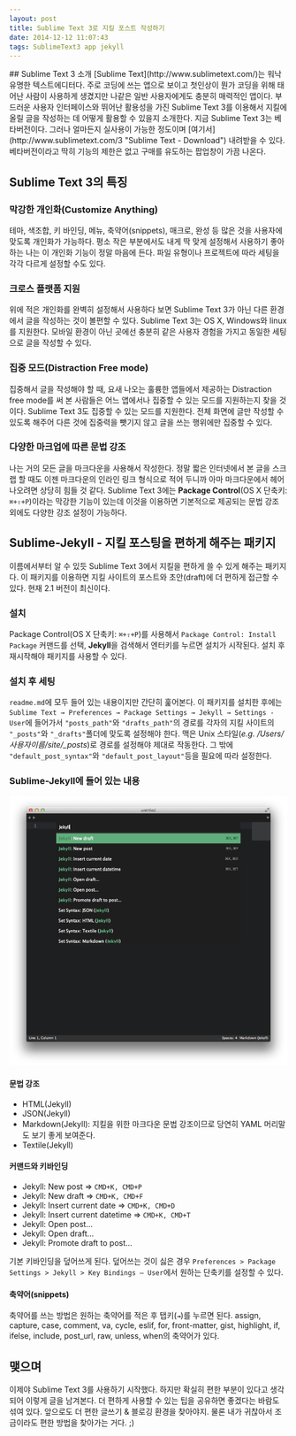 ```yaml
---
layout: post
title: Sublime Text 3로 지킬 포스트 작성하기
date: 2014-12-12 11:07:43
tags: SublimeText3 app jekyll
---
```

<div id="toc"><p class="toc_title"></p></div>
## Sublime Text 3 소개
[Sublime Text](http://www.sublimetext.com/)는 워낙 유명한 텍스트에디터다. 주로 코딩에 쓰는 앱으로 보이고 첫인상이 뭔가 코딩을 위해 태어난 사람이 사용하게 생겼지만 나같은 일반 사용자에게도 충분히 매력적인 앱이다. 부드러운 사용자 인터페이스와 뛰어난 활용성을 가진 Sublime Text 3를 이용해서 지킬에 올릴 글을 작성하는 데 어떻게 활용할 수 있을지 소개한다. 지금 Sublime Text 3는 베타버전이다. 그러나 얼마든지 실사용이 가능한 정도이며 [여기서](http://www.sublimetext.com/3 "Sublime Text - Download") 내려받을 수 있다. 베타버전이라고 딱히 기능의 제한은 없고 구매를 유도하는 팝업창이 가끔 나온다.

## Sublime Text 3의 특징

### 막강한 개인화(Customize Anything)
테마, 색조합, 키 바인딩, 메뉴, 축약어(snippets), 매크로, 완성 등 많은 것을 사용자에 맞도록 개인화가 가능하다. 평소 작은 부분에서도 내게 딱 맞게 설정해서 사용하기 좋아하는 나는 이 개인화 기능이 정말 마음에 든다. 파일 유형이나 프로젝트에 따라 세팅을 각각 다르게 설정할 수도 있다.

### 크로스 플랫폼 지원
위에 적은 개인화를 완벽히 설정해서 사용하다 보면 Sublime Text 3가 아닌 다른 환경에서 글을 작성하는 것이 볼편할 수 있다. Sublime Text 3는 OS X, Windows와 linux를 지원한다. 모바일 환경이 아닌 곳에선 충분히 같은 사용자 경험을 가지고 동일한 세팅으로 글을 작성할 수 있다.

### 집중 모드(Distraction Free mode)
집중해서 글을 작성해야 할 때, 요새 나오는 훌륭한 앱들에서 제공하는 Distraction free mode를 써 본 사람들은 어느 앱에서나 집중할 수 있는 모드를 지원하는지 찾을 것이다. Sublime Text 3도 집중할 수 있는 모드를 지원한다. 전체 화면에 글만 작성할 수 있도록 해주어 다른 것에 집중력을 뺏기지 않고 글을 쓰는 행위에만 집중할 수 있다.

### 다양한 마크업에 따른 문법 강조
나는 거의 모든 글을 마크다운을 사용해서 작성한다. 정말 짧은 인터넷에서 본 글을 스크랩 할 때도 이젠 마크다운의 인라인 링크 형식으로 적어 두니까 아마 마크다운에서 헤어나오려면 상당히 힘들 것 같다. Sublime Text 3에는 **Package Control**(OS X 단축키: `⌘+⇧+P`)이라는 막강한 기능이 있는데 이것을 이용하면 기본적으로 제공되는 문법 강조 외에도 다양한 강조 설정이 가능하다.

## Sublime-Jekyll - 지킬 포스팅을 편하게 해주는 패키지

이름에서부터 알 수 있듯 Sublime Text 3에서 지킬을 편하게 쓸 수 있게 해주는 패키지다. 이 패키지를 이용하면 지킬 사이트의 포스트와 초안(draft)에 더 편하게 접근할 수 있다. 현재 2.1 버전이 최신이다.

### 설치
Package Control(OS X 단축키: `⌘+⇧+P`)를 사용해서 `Package Control: Install Package` 커맨드를 선택, **Jekyll**을 검색해서 엔터키를 누르면 설치가 시작된다. 설치 후 재시작해야 패키지를 사용할 수 있다.

### 설치 후 세팅
`readme.md`에 모두 들어 있는 내용이지만 간단히 훑어본다. 이 패키지를 설치한 후에는 `Sublime Text → Preferences → Package Settings → Jekyll → Settings - User`에 들어가서 `"posts_path"`와 `"drafts_path"`의 경로를 각자의 지킬 사이트의 `"_posts"`와 `"_drafts"`폴더에 맞도록 설정해야 한다. 맥은 Unix 스타일(*e.g. /Users/사용자이름/site/_posts*)로 경로를 설정해야 제대로 작동한다. 그 밖에 `"default_post_syntax"`와 `"default_post_layout"`등을 필요에 따라 설정한다.

### Sublime-Jekyll에 들어 있는 내용
![nsoa_console.png](https://github.com/23maverick23/sublime-jekyll/raw/master/Screenshots/sublime_jekyll_screenshot.png "sublime-jekyll")

#### 문법 강조

- HTML(Jekyll)
- JSON(Jekyll)
- Markdown(Jekyll): 지킬을 위한 마크다운 문법 강조이므로 당연히 YAML 머리말도 보기 좋게 보여준다.
- Textile(Jekyll)

#### 커맨드와 키바인딩

- Jekyll: New post => `CMD+K, CMD+P`
- Jekyll: New draft => `CMD+K, CMD+F`
- Jekyll: Insert current date => `CMD+K, CMD+D`
- Jekyll: Insert current datetime => `CMD+K, CMD+T`
- Jekyll: Open post...
- Jekyll: Open draft...
- Jekyll: Promote draft to post...

기본 키바인딩을 덮어쓰게 된다. 덮어쓰는 것이 싫은 경우 `Preferences > Package Settings > Jekyll > Key Bindings – User`에서 원하는 단축키를 설정할 수 있다.

#### 축약어(snippets)

축약어를 쓰는 방법은 원하는 축약어를 적은 후 탭키(`⇥`)를 누르면 된다. assign, capture, case, comment, va, cycle, eslif, for, front-matter, gist, highlight, if, ifelse, include, post_url, raw, unless, when의 축약어가 있다.

## 맺으며
이제야 Sublime Text 3를 사용하기 시작했다. 하지만 확실히 편한 부분이 있다고 생각되어 이렇게 글을 남겨본다. 더 편하게 사용할 수 있는 팁을 공유하면 좋겠다는 바람도 섞여 있다. 앞으로도 더 편한 글쓰기 & 블로깅 환경을 찾아야지. 물론 내가 귀찮아서 조금이라도 편한 방법을 찾아가는 거다. ;)